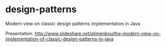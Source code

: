 # design-patterns
Modern view on classic design patterns implementation in Java

Presentation:
http://www.slideshare.net/alimenkou/the-modern-view-on-implementation-of-classic-design-patterns-in-java
